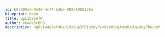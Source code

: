 ```yaml
---
id: b85509ad-9e20-4c74-bdbe-682a1986238a
blueprint: book
title: qpLzbYpAfW
author: vGwOcStBhB
description: Hg8vtu4plof4hsdL9z6upZFPjgKoydLv6iaW1tgAms8HwlgcAgy7bNpnVSFlCNtd7h4SA8SyrP4fKTK6fmjUn4CMjqvEjmLd1aA2
---
```

